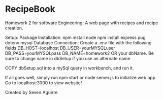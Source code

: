 # RecipeBook
Homework 2 for software Engineering:  A web page with recipes and recipe creation.

Setup: 
Package Installation:
npm install node
npm install express pug dotenv mysql
Database Connection:
Create a .env file with the following fields
DB_HOST=localhost
DB_USER=yourMYSQLuser
DB_PASS=yourMYSQLpass
DB_NAME=homework2 OR your dbName. Be sure to change name in dbSetup if you use an alternate name.

COPY dbSetup.sql into a mySql query in workbench, and run it.

If all goes well, simply run npm start or node server.js to initialize web app. Go to localhost:3000 to view website!

Created by Seven Aguirre
